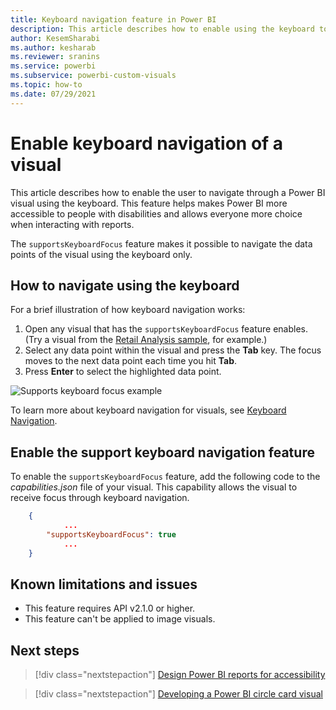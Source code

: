 ```yaml
---
title: Keyboard navigation feature in Power BI
description: This article describes how to enable using the keyboard to navigate visuals in Power BI.
author: KesemSharabi
ms.author: kesharab
ms.reviewer: sranins
ms.service: powerbi
ms.subservice: powerbi-custom-visuals
ms.topic: how-to
ms.date: 07/29/2021
---
```


# Enable keyboard navigation of a visual

This article describes how to enable the user to navigate through a Power BI visual using the keyboard. This feature helps makes Power BI more accessible to people with disabilities and allows everyone more choice when interacting with reports.

The `supportsKeyboardFocus` feature makes it possible to navigate the data points of the visual using the keyboard only.

## How to navigate using the keyboard

For a brief illustration of how keyboard navigation works:

1. Open any visual that has the `supportsKeyboardFocus` feature enables. (Try a visual from the [Retail Analysis sample](../../create-reports/sample-retail-analysis.md#get-the-sample), for example.)
2. Select any data point within the visual and press the **Tab** key.
    The focus moves to the next data point each time you hit **Tab**.
3. Press **Enter** to select the highlighted data point.

![Supports keyboard focus example](./media/supportskeyboardfocus-feature/supports-keyboard-focus-example.png)

To learn more about keyboard navigation for visuals, see [Keyboard Navigation](../../create-reports/desktop-accessibility-consuming-tools.md#keyboard-navigation).

## Enable the support keyboard navigation feature

To enable the `supportsKeyboardFocus` feature, add the following code to the *capabilities.json* file of your visual.
This capability allows the visual to receive focus through keyboard navigation.

```json
    {   
            ...
        "supportsKeyboardFocus": true
            ...
    }
```

## Known limitations and issues

* This feature requires API v2.1.0 or higher.
* This feature can't be applied to image visuals.

## Next steps

> [!div class="nextstepaction"]
> [Design Power BI reports for accessibility](../../create-reports/desktop-accessibility-creating-reports.md)

> [!div class="nextstepaction"]
> [Developing a Power BI circle card visual](develop-circle-card.md)
